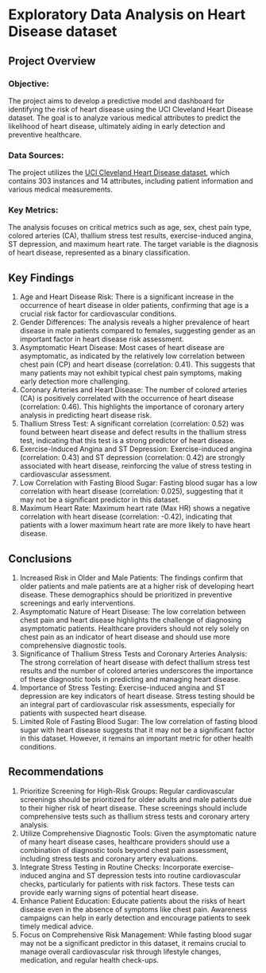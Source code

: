 # Exploratory Data Analysis on Heart Disease dataset

## Project Overview

### Objective:
The project aims to develop a predictive model and dashboard for identifying the risk of heart disease using the UCI Cleveland Heart Disease dataset. The goal is to analyze various medical attributes to predict the likelihood of heart disease, ultimately aiding in early detection and preventive healthcare.

### Data Sources:
The project utilizes the [UCI Cleveland Heart Disease dataset](https://archive.ics.uci.edu/dataset/45/heart+disease), which contains 303 instances and 14 attributes, including patient information and various medical measurements.

### Key Metrics:
The analysis focuses on critical metrics such as age, sex, chest pain type, colored arteries (CA), thallium stress test results, exercise-induced angina, ST depression, and maximum heart rate. The target variable is the diagnosis of heart disease, represented as a binary classification.

## Key Findings

1. Age and Heart Disease Risk: 
   There is a significant increase in the occurrence of heart disease in older patients, confirming that age is a crucial risk factor for cardiovascular conditions.
2. Gender Differences:
   The analysis reveals a higher prevalence of heart disease in male patients compared to females, suggesting gender as an important factor in heart disease risk assessment.
3. Asymptomatic Heart Disease:
   Most cases of heart disease are asymptomatic, as indicated by the relatively low correlation between chest pain (CP) and heart disease (correlation: 0.41). This suggests that many patients may not exhibit typical chest pain symptoms, making early detection more challenging.
4. Coronary Arteries and Heart Disease:
   The number of colored arteries (CA) is positively correlated with the occurrence of heart disease (correlation: 0.46). This highlights the importance of coronary artery analysis in predicting heart disease risk.
5. Thallium Stress Test:
   A significant correlation (correlation: 0.52) was found between heart disease and defect results in the thallium stress test, indicating that this test is a strong predictor of heart disease.
6. Exercise-Induced Angina and ST Depression:
   Exercise-induced angina (correlation: 0.43) and ST depression (correlation: 0.42) are strongly associated with heart disease, reinforcing the value of stress testing in cardiovascular assessment.
7. Low Correlation with Fasting Blood Sugar:
   Fasting blood sugar has a low correlation with heart disease (correlation: 0.025), suggesting that it may not be a significant predictor in this dataset.
8. Maximum Heart Rate:
   Maximum heart rate (Max HR) shows a negative correlation with heart disease (correlation: -0.42), indicating that patients with a lower maximum heart rate are more likely to have heart disease.

## Conclusions
1. Increased Risk in Older and Male Patients:
   The findings confirm that older patients and male patients are at a higher risk of developing heart disease. These demographics should be prioritized in preventive screenings and early interventions.
2. Asymptomatic Nature of Heart Disease:
   The low correlation between chest pain and heart disease highlights the challenge of diagnosing asymptomatic patients. Healthcare providers should not rely solely on chest pain as an indicator of heart disease and should use more comprehensive diagnostic tools.
3. Significance of Thallium Stress Tests and Coronary Arteries Analysis:
   The strong correlation of heart disease with defect thallium stress test results and the number of colored arteries underscores the importance of these diagnostic tools in predicting and managing heart disease.
4. Importance of Stress Testing:
   Exercise-induced angina and ST depression are key indicators of heart disease. Stress testing should be an integral part of cardiovascular risk assessments, especially for patients with suspected heart disease.
5. Limited Role of Fasting Blood Sugar:
   The low correlation of fasting blood sugar with heart disease suggests that it may not be a significant factor in this dataset. However, it remains an important metric for other health conditions.
   
## Recommendations
1. Prioritize Screening for High-Risk Groups:
   Regular cardiovascular screenings should be prioritized for older adults and male patients due to their higher risk of heart disease. These screenings should include comprehensive tests such as thallium stress tests and coronary artery analysis.
2. Utilize Comprehensive Diagnostic Tools:
   Given the asymptomatic nature of many heart disease cases, healthcare providers should use a combination of diagnostic tools beyond chest pain assessment, including stress tests and coronary artery evaluations.
3. Integrate Stress Testing in Routine Checks:
   Incorporate exercise-induced angina and ST depression tests into routine cardiovascular checks, particularly for patients with risk factors. These tests can provide early warning signs of potential heart disease.
4. Enhance Patient Education:
   Educate patients about the risks of heart disease even in the absence of symptoms like chest pain. Awareness campaigns can help in early detection and encourage patients to seek timely medical advice.
5. Focus on Comprehensive Risk Management:
   While fasting blood sugar may not be a significant predictor in this dataset, it remains crucial to manage overall cardiovascular risk through lifestyle changes, medication, and regular health check-ups.
